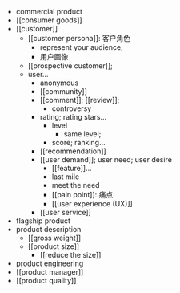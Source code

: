 - commercial product
- [[consumer goods]]
- [[customer]]
    - [[customer persona]]: 客户角色
        - represent your audience;
        - 用户画像
    - [[prospective customer]];
    - user...
        - anonymous
        - [[community]]
        - [[comment]]; [[review]];
            - controversy
        - rating; rating stars...
            - level
                - same level;
            - score; ranking...
        - [[recommendation]]
        - [[user demand]]; user need; user desire
            - [[feature]]...
            - last mile
            - meet the need
            - [[pain point]]: 痛点
            - [[user experience (UX)]]
        - [[user service]]
- flagship product
- product description
    - [[gross weight]]
    - [[product size]]
        - [[reduce the size]]
- product engineering
- [[product manager]]
- [[product quality]]
